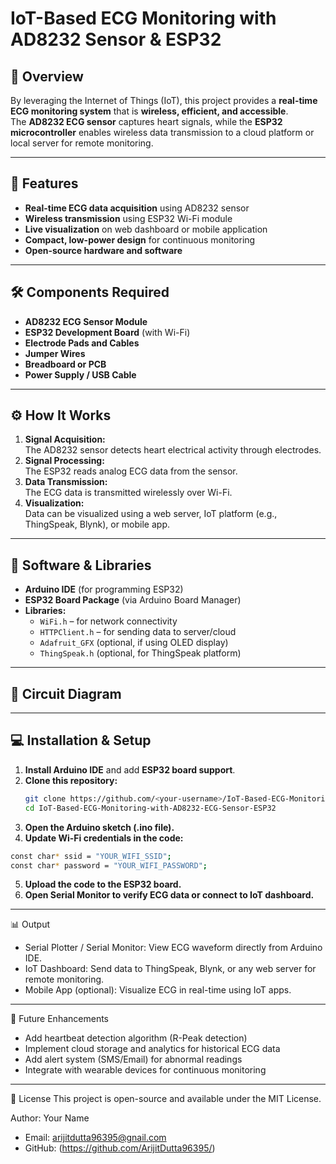 # IoT-Based ECG Monitoring with AD8232 Sensor & ESP32

## 📖 Overview
By leveraging the Internet of Things (IoT), this project provides a **real-time ECG monitoring system** that is **wireless, efficient, and accessible**.  
The **AD8232 ECG sensor** captures heart signals, while the **ESP32 microcontroller** enables wireless data transmission to a cloud platform or local server for remote monitoring.

---

## 🚀 Features
- **Real-time ECG data acquisition** using AD8232 sensor  
- **Wireless transmission** using ESP32 Wi-Fi module  
- **Live visualization** on web dashboard or mobile application  
- **Compact, low-power design** for continuous monitoring  
- **Open-source hardware and software**  

---

## 🛠️ Components Required
- **AD8232 ECG Sensor Module**  
- **ESP32 Development Board** (with Wi-Fi)  
- **Electrode Pads and Cables**  
- **Jumper Wires**  
- **Breadboard or PCB**  
- **Power Supply / USB Cable**  

---

## ⚙️ How It Works
1. **Signal Acquisition:**  
   The AD8232 sensor detects heart electrical activity through electrodes.  
2. **Signal Processing:**  
   The ESP32 reads analog ECG data from the sensor.  
3. **Data Transmission:**  
   The ECG data is transmitted wirelessly over Wi-Fi.  
4. **Visualization:**  
   Data can be visualized using a web server, IoT platform (e.g., ThingSpeak, Blynk), or mobile app.  

---

## 🧰 Software & Libraries
- **Arduino IDE** (for programming ESP32)  
- **ESP32 Board Package** (via Arduino Board Manager)  
- **Libraries:**
  - `WiFi.h` – for network connectivity  
  - `HTTPClient.h` – for sending data to server/cloud  
  - `Adafruit_GFX` (optional, if using OLED display)  
  - `ThingSpeak.h` (optional, for ThingSpeak platform)  

---

## 🔧 Circuit Diagram

---

## 💻 Installation & Setup
1. **Install Arduino IDE** and add **ESP32 board support**.  
2. **Clone this repository:**
   ```bash
   git clone https://github.com/<your-username>/IoT-Based-ECG-Monitoring-with-AD8232-ECG-Sensor-ESP32.git
   cd IoT-Based-ECG-Monitoring-with-AD8232-ECG-Sensor-ESP32
3. **Open the Arduino sketch (.ino file).**
4. **Update Wi-Fi credentials in the code:**
```bash
const char* ssid = "YOUR_WIFI_SSID";
const char* password = "YOUR_WIFI_PASSWORD";
```

5. **Upload the code to the ESP32 board.**
6. **Open Serial Monitor to verify ECG data or connect to IoT dashboard.**
---

📊 Output
- Serial Plotter / Serial Monitor: View ECG waveform directly from Arduino IDE.
- IoT Dashboard: Send data to ThingSpeak, Blynk, or any web server for remote monitoring.
- Mobile App (optional): Visualize ECG in real-time using IoT apps.
  
---

🔮 Future Enhancements
- Add heartbeat detection algorithm (R-Peak detection)
- Implement cloud storage and analytics for historical ECG data
- Add alert system (SMS/Email) for abnormal readings
- Integrate with wearable devices for continuous monitoring
  
---

📜 License
This project is open-source and available under the MIT License.

Author: Your Name
- Email: arijitdutta96395@gnail.com
- GitHub: (https://github.com/ArijitDutta96395/)







